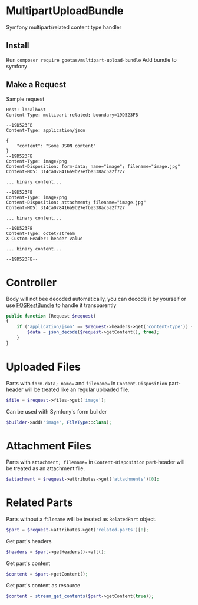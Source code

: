 # MultipartUploadBundle
Symfony multipart/related content type handler

## Install
Run `composer require goetas/multipart-upload-bundle`
Add bundle to symfony

## Make a Request
Sample request
```
Host: localhost
Content-Type: multipart-related; boundary=19D523FB

--19D523FB
Content-Type: application/json

{
    "content": "Some JSON content"
}
--19D523FB
Content-Type: image/png
Content-Disposition: form-data; name="image"; filename="image.jpg"
Content-MD5: 314ca078416a9b27efbe338ac5a2f727

... binary content...

--19D523FB
Content-Type: image/png
Content-Disposition: attachment; filename="image.jpg"
Content-MD5: 314ca078416a9b27efbe338ac5a2f727

... binary content...

--19D523FB
Content-Type: octet/stream
X-Custom-Header: header value

... binary content...

--19D523FB--
```

# Controller
Body will not bee decoded automatically, you can decode it by yourself or use [FOSRestBundle](https://github.com/FriendsOfSymfony/FOSRestBundle) to handle it transparently 
```php
public function (Request $request)
{
    if ('application/json' == $request->headers->get('content-type')) {
        $data = json_decode($request->getContent(), true);
    }
}
```

# Uploaded Files
Parts with `form-data; name=` and `filename=` in `Content-Disposition` part-header
will be treated like an regular uploaded file.
```php
$file = $request->files->get('image');
```

Can be used with Symfony's form builder
```php
$builder->add('image', FileType::class);
```

# Attachment Files
Parts with `attachment; filename=` in `Content-Disposition` part-header
will be treated as an attachment file.
```php
$attachment = $request->attributes->get('attachments')[0];
```

# Related Parts
Parts without a `filename` will be treated as `RelatedPart` object.
```php
$part = $request->attributes->get('related-parts')[0];
```

Get part's headers
```php
$headers = $part->getHeaders()->all();
```

Get part's content
```php
$content = $part->getContent();
```

Get part's content as resource
```php
$content = stream_get_contents($part->getContent(true));
```
